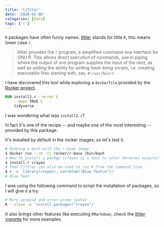 ```yaml
---
title: 'littler'
date: '2020-01-06'
categories: [data]
tags: ['r']
---
```


`R` packages have often funny names. [littler](http://dirk.eddelbuettel.com/code/littler.html) stands for little `R`, this means lower case `r`.

> littler provides the `r` program, a simplified command-line interface for GNU R. This allows direct execution of commands, use in piping where the output of one program supplies the input of the next, as well as adding the ability for writing *hash-bang* scripts, i.e. creating executable files starting with, say, `#!/usr/bin/r`.

I have discovered this tool while exploring a `dockerfile` provided by the [Rocker project](https://www.rocker-project.org/).

```dockerfile
RUN install2.r --error \
    --deps TRUE \
    tidyverse
```

I was wondering what was `install2.r`?

In fact it's one of the recipe -- and maybe one of the most interesting -- provided by this package.

It's installed by default in the rocker images, so let's test it.

```bash
# Running a bash with the r-base image
$ docker run --rm -ti rocker/r-base /bin/bash
# Now to install a packge (crayon is a tool to color terminal outputs) simply call
$ install.r crayon
# Then littler can also be used to run R from the command line
$ r -e 'library(crayon); cat(blue("Blue Text\n"))'
# Blue Text
```

I was using the following command to script the installation of packages, so I will give it a try.

```bash
# More verbose and error-prone syntax 
R --slave -e 'install.packages("crayon")'
```

It also brings other features like executing `RMarkdown`, check the [littler vignette](https://cran.r-project.org/web/packages/littler/vignettes/littler-examples.html) for more examples.
